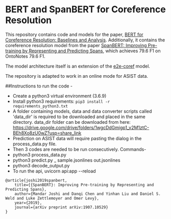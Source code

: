 # BERT and SpanBERT for Coreference Resolution
This repository contains code and models for the paper, [BERT for Coreference Resolution: Baselines and Analysis](https://arxiv.org/abs/1908.09091). Additionally, it contains the coreference resolution model from the paper [SpanBERT: Improving Pre-training by Representing and Predicting Spans](https://arxiv.org/abs/1907.10529), which achieves 79.6 F1 on OntoNotes 79.6 F1. 

The model architecture itself is an extension of the [e2e-coref](https://github.com/kentonl/e2e-coref) model.

The repository is adapted to work in an online mode for ASIST data.

##Instructions to run the code - 
* Create a python3 virtual environment (3.6.9)
* Install python3 requirements: `pip3 install -r requirements_python3.txt`
* A folder containing models, data and data converter scripts called 'data_dir' is required to be downloaded and placed in the same directory. data_dir folder can be downloaded from here: https://drive.google.com/drive/folders/1wgcDdGmigp1_v2M1ztC-BEh8Xo8zU0wZ?usp=share_link
* Prediction on ASIST data will require pasting the dialog in the process_data.py file.
* Then 3 codes are needed to be run consecutively. Commands-
* python3 process_data.py
* python3 predict.py _ sample.jsonlines out.jsonlines
* python3 decode_output.py
* To run the api, uvicorn api:app --reload


```
@article{joshi2019spanbert,
    title={{SpanBERT}: Improving Pre-training by Representing and Predicting Spans},
    author={Mandar Joshi and Danqi Chen and Yinhan Liu and Daniel S. Weld and Luke Zettlemoyer and Omer Levy},
    year={2019},
    journal={arXiv preprint arXiv:1907.10529}
}
```
